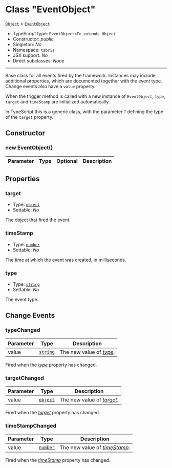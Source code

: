 ---
---
# Class "EventObject"

<span style="white-space:nowrap;">[`Object`](https://developer.mozilla.org/en-US/docs/Web/JavaScript/Reference/Global_Objects/Object)</span> > <span style="white-space:nowrap;">[`EventObject`](EventObject.md)</span>

* TypeScript type: `EventObject<T> extends Object`
* Constructor: *public*
* Singleton: *No*
* Namespace: `tabris`
* JSX support: *No*
* Direct subclasses: *None*
--------
Base class for all events fired by the framework. Instances may include additional properties, which are documented together with the event type. Change events also have a `value` property. 

 When the trigger method is called with a new instance of `EventObject`, `type`, `target` and `timeStamp` are initialized automatically.

In TypeScript this is a generic class, with the parameter `T` defining the type of the `target` property.


## Constructor

### new EventObject()

Parameter|Type|Optional|Description
-|-|-|-


## Properties

### target


* Type: <span style="white-space:nowrap;">[`object`](https://developer.mozilla.org/en-US/docs/Web/JavaScript/Reference/Global_Objects/Object)</span>
* Settable: *No*



The object that fired the event.

### timeStamp


* Type: <span style="white-space:nowrap;">[`number`](https://developer.mozilla.org/en-US/docs/Web/JavaScript/Data_structures#Number_type)</span>
* Settable: *No*



The time at which the event was created, in milliseconds.

### type


* Type: <span style="white-space:nowrap;">[`string`](https://developer.mozilla.org/en-US/docs/Web/JavaScript/Data_structures#String_type)</span>
* Settable: *No*



The event type.


## Change Events

### typeChanged

Parameter|Type|Description
-|-|-
value | <span style="white-space:nowrap;">[`string`](https://developer.mozilla.org/en-US/docs/Web/JavaScript/Data_structures#String_type)</span> | The new value of [*type*](#type).

Fired when the [*type*](#type) property has changed.

### targetChanged

Parameter|Type|Description
-|-|-
value | <span style="white-space:nowrap;">[`object`](https://developer.mozilla.org/en-US/docs/Web/JavaScript/Reference/Global_Objects/Object)</span> | The new value of [*target*](#target).

Fired when the [*target*](#target) property has changed.

### timeStampChanged

Parameter|Type|Description
-|-|-
value | <span style="white-space:nowrap;">[`number`](https://developer.mozilla.org/en-US/docs/Web/JavaScript/Data_structures#Number_type)</span> | The new value of [*timeStamp*](#timeStamp).

Fired when the [*timeStamp*](#timeStamp) property has changed.

